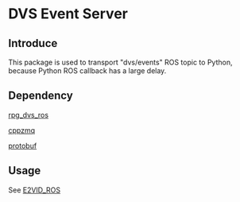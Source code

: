 # DVS Event Server

## Introduce
This package is used to transport "dvs/events" ROS topic to Python, because Python ROS callback has a large delay.

## Dependency
[rpg_dvs_ros](https://github.com/uzh-rpg/rpg_dvs_ros)

[cppzmq](https://github.com/zeromq/cppzmq)

[protobuf](https://developers.google.com/protocol-buffers/docs/cpptutorial)

## Usage
See [E2VID_ROS](https://github.com/robin-shaun/E2VID_ROS) 
